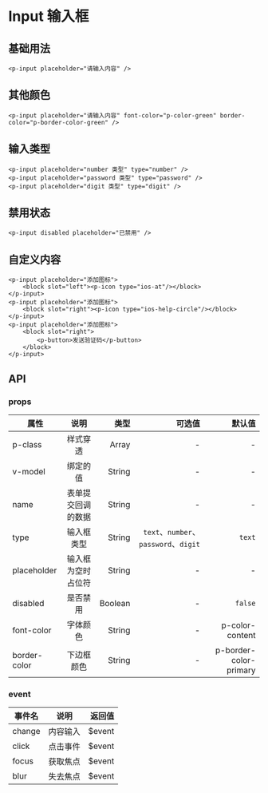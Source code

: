 # Input 输入框

<preview path="input"/>

## 基础用法

```vue
<p-input placeholder="请输入内容" />
```

## 其他颜色

```vue
<p-input placeholder="请输入内容" font-color="p-color-green" border-color="p-border-color-green" />
```

## 输入类型

```vue
<p-input placeholder="number 类型" type="number" />
<p-input placeholder="password 类型" type="password" />
<p-input placeholder="digit 类型" type="digit" />
```

## 禁用状态

```vue
<p-input disabled placeholder="已禁用" />
```

## 自定义内容

```vue
<p-input placeholder="添加图标">
    <block slot="left"><p-icon type="ios-at"/></block>
</p-input>
<p-input placeholder="添加图标">
    <block slot="right"><p-icon type="ios-help-circle"/></block>
</p-input>
<p-input placeholder="添加图标">
    <block slot="right">
        <p-button>发送验证码</p-button>
    </block>
</p-input>
```

## API

### props

| 属性         |        说明        |    类型 |                                可选值 |                 默认值 |
| ------------ | :----------------: | ------: | ------------------------------------: | ---------------------: |
| p-class      |      样式穿透      |   Array |                                     - |                      - |
| v-model      |      绑定的值      |  String |                                     - |                      - |
| name         | 表单提交回调的数据 |  String |                                     - |                      - |
| type         |     输入框类型     |  String | `text`、`number`、`password`、`digit` |                 `text` |
| placeholder  | 输入框为空时占位符 |  String |                                     - |                      - |
| disabled     |      是否禁用      | Boolean |                                     - |                `false` |
| font-color   |      字体颜色      |  String |                                     - |        p-color-content |
| border-color |     下边框颜色     |  String |                                     - | p-border-color-primary |

### event

| 事件名 |   说明   |  返回值 |
| ------ | :------: | ------: |
| change | 内容输入 | \$event |
| click  | 点击事件 | \$event |
| focus  | 获取焦点 | \$event |
| blur   | 失去焦点 | \$event |
